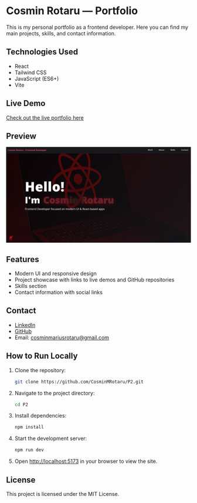 # Cosmin Rotaru — Portfolio

This is my personal portfolio as a frontend developer. Here you can find my main projects, skills, and contact information.

## Technologies Used

- React
- Tailwind CSS
- JavaScript (ES6+)
- Vite

## Live Demo

[Check out the live portfolio here](https://your-demo-link.netlify.app)

## Preview

![Portfolio Preview](./src/assets/images/demo.png)

## Features

- Modern UI and responsive design
- Project showcase with links to live demos and GitHub repositories
- Skills section
- Contact information with social links

## Contact

- [LinkedIn](https://www.linkedin.com/in/marius-cosmin-rotaru-a8a242262/)
- [GitHub](https://github.com/CosminMRotaru)
- Email: cosminmariusrotaru@gmail.com

## How to Run Locally

1. Clone the repository:
    ```bash
    git clone https://github.com/CosminMRotaru/P2.git
    ```
2. Navigate to the project directory:
    ```bash
    cd P2
    ```
3. Install dependencies:
    ```bash
    npm install
    ```
4. Start the development server:
    ```bash
    npm run dev
    ```
5. Open [http://localhost:5173](http://localhost:5173) in your browser to view the site.

## License

This project is licensed under the MIT License.